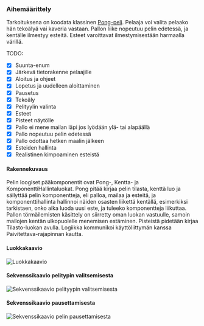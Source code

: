 ### Aihemäärittely

Tarkoituksena on koodata klassinen [Pong-peli](https://en.wikipedia.org/wiki/Pong).
Pelaaja voi valita pelaako hän tekoälyä vai kaveria vastaan. Pallon liike nopeutuu pelin edetessä, ja kentälle ilmestyy esteitä. Esteet varoittavat ilmestymisestään harmaalla värillä.

TODO:
- [X] Suunta-enum
- [X] Järkevä tietorakenne pelaajille
- [X] Aloitus ja ohjeet
- [X] Lopetus ja uudelleen aloittaminen
- [X] Pausetus
- [X] Tekoäly
- [X] Pelityylin valinta
- [X] Esteet
- [X] Pisteet näytölle
- [X] Pallo ei mene mailan läpi jos lyödään ylä- tai alapäällä
- [X] Pallo nopeutuu pelin edetessä
- [X] Pallo odottaa hetken maalin jälkeen
- [X] Esteiden hallinta
- [X] Realistinen kimpoaminen esteistä

#### Rakennekuvaus
Pelin loogiset pääkomponentit ovat Pong-, Kentta- ja KomponenttiHallintaluokat. Pong pitää kirjaa pelin tilasta, kenttä luo ja säilyttää pelin komponentteja, eli palloa, mailaa ja esteitä, ja komponenttihallinta hallinnoi näiden osasten liikettä kentällä, esimerkiksi tarkistaen, onko aika luoda uusi este, ja tuleeko komponentteja liikuttaa. Pallon törmäilemisten käsittely on siirretty oman luokan vastuulle, samoin mailojen kentän ulkopuolelle menemisen estäminen. Pisteistä pidetään kirjaa Tilasto-luokan avulla. Logiikka kommunikoi käyttöliittymän kanssa Paivitettava-rajapinnan kautta.

#### Luokkakaavio
![Luokkakaavio](Pong_vko6.png)

#### Sekvenssikaavio pelitypin valitsemisesta
![Sekvenssikaavio pelityypin valitsemisesta](sekvenssikaavio_pelinvalinta.png)

#### Sekvenssikaavio pausettamisesta
![Sekvenssikaavio pelin pausettamisesta](sekvenssikaavio_pausettaminen.png)
